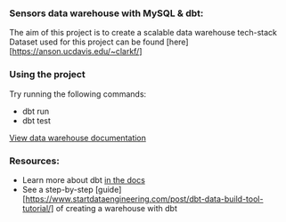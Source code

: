 ### Sensors data warehouse with MySQL & dbt:
The aim of this project is to create a scalable data warehouse tech-stack 
Dataset used for this project can be found [here][https://anson.ucdavis.edu/~clarkf/]

### Using the  project

Try running the following commands:
- dbt run
- dbt test

[View data warehouse documentation](https://toyin-sensors.netlify.app/#!/overview)



### Resources:
- Learn more about dbt [in the docs](https://docs.getdbt.com/docs/introduction)
- See a step-by-step [guide] [https://www.startdataengineering.com/post/dbt-data-build-tool-tutorial/] of creating a warehouse with dbt 
